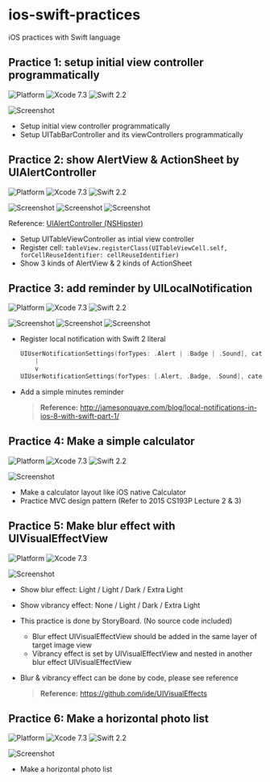 # ios-swift-practices
iOS practices with Swift language

## Practice 1: setup initial view controller programmatically
![Platform](https://img.shields.io/badge/platform-iOS-lightgrey.svg)
![Xcode 7.3](https://img.shields.io/badge/xcode-7.3-blue.svg)
![Swift 2.2](https://img.shields.io/badge/swift-2.2-orange.svg)

![Screenshot](screenshots/001.InitialViewController.png)

* Setup initial view controller programmatically
* Setup UITabBarController and its viewControllers programmatically

## Practice 2: show AlertView & ActionSheet by UIAlertController
![Platform](https://img.shields.io/badge/platform-iOS-lightgrey.svg)
![Xcode 7.3](https://img.shields.io/badge/xcode-7.3-blue.svg)
![Swift 2.2](https://img.shields.io/badge/swift-2.2-orange.svg)

![Screenshot](screenshots/002.AlertController-1.png)
![Screenshot](screenshots/002.AlertController-2.png)
![Screenshot](screenshots/002.AlertController-3.png)

Reference: [UIAlertController (NSHipster)](http://nshipster.com/uialertcontroller/)

* Setup UITableViewController as intial view controller
* Register cell: `tableView.registerClass(UITableViewCell.self, forCellReuseIdentifier: cellReuseIdentifier)`
* Show 3 kinds of AlertView & 2 kinds of ActionSheet

## Practice 3: add reminder by UILocalNotification
![Platform](https://img.shields.io/badge/platform-iOS-lightgrey.svg)
![Xcode 7.3](https://img.shields.io/badge/xcode-7.3-blue.svg)
![Swift 2.2](https://img.shields.io/badge/swift-2.2-orange.svg)

![Screenshot](screenshots/003.LocalNotification-1.png)
![Screenshot](screenshots/003.LocalNotification-2.png)
![Screenshot](screenshots/003.LocalNotification-3.png)

* Register local notification with Swift 2 literal

  ```swift
  UIUserNotificationSettings(forTypes: .Alert | .Badge | .Sound], categories: nil)
      |
      v
  UIUserNotificationSettings(forTypes: [.Alert, .Badge, .Sound], categories: nil)
  ```

* Add a simple minutes reminder

  > **Reference:** http://jamesonquave.com/blog/local-notifications-in-ios-8-with-swift-part-1/

## Practice 4: Make a simple calculator
![Platform](https://img.shields.io/badge/platform-iOS-lightgrey.svg)
![Xcode 7.3](https://img.shields.io/badge/xcode-7.3-blue.svg)
![Swift 2.2](https://img.shields.io/badge/swift-2.2-orange.svg)

![Screenshot](screenshots/004.SimpleCalculator.png)

* Make a calculator layout like iOS native Calculator
* Practice MVC design pattern (Refer to 2015 CS193P Lecture 2 & 3)

## Practice 5: Make blur effect with UIVisualEffectView
![Platform](https://img.shields.io/badge/platform-iOS-lightgrey.svg)
![Xcode 7.3](https://img.shields.io/badge/xcode-7.3-blue.svg)

![Screenshot](screenshots/005.UIVisualEffectView.png)

* Show blur effect: Light / Light / Dark / Extra Light
* Show vibrancy effect: None / Light / Dark / Extra Light
* This practice is done by StoryBoard. (No source code included)
  - Blur effect UIVisualEffectView should be added in the same layer of target image view
  - Vibrancy effect is set by UIVisualEffectView and nested in another blur effect UIVisualEffectView
* Blur & vibrancy effect can be done by code, please see reference

  > **Reference:** https://github.com/ide/UIVisualEffects

## Practice 6: Make a horizontal photo list
![Platform](https://img.shields.io/badge/platform-iOS-lightgrey.svg)
![Xcode 7.3](https://img.shields.io/badge/xcode-7.3-blue.svg)
![Swift 2.2](https://img.shields.io/badge/swift-2.2-orange.svg)

![Screenshot](screenshots/006.HorizontalCollectionView.png)

* Make a horizontal photo list

